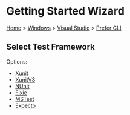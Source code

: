 <!--
GENERATED FILE - DO NOT EDIT
This file was generated by [MarkdownSnippets](https://github.com/SimonCropp/MarkdownSnippets).
Source File: /docs/mdsource/wiz/Windows_VisualStudio_Cli.source.md
To change this file edit the source file and then run MarkdownSnippets.
-->

# Getting Started Wizard

[Home](/docs/wiz/readme.md) > [Windows](Windows.md) > [Visual Studio](Windows_VisualStudio.md) > [Prefer CLI](Windows_VisualStudio_Cli.md)

## Select Test Framework

Options:
 * [Xunit](Windows_VisualStudio_Cli_Xunit.md)
 * [XunitV3](Windows_VisualStudio_Cli_XunitV3.md)
 * [NUnit](Windows_VisualStudio_Cli_NUnit.md)
 * [Fixie](Windows_VisualStudio_Cli_Fixie.md)
 * [MSTest](Windows_VisualStudio_Cli_MSTest.md)
 * [Expecto](Windows_VisualStudio_Cli_Expecto.md)
